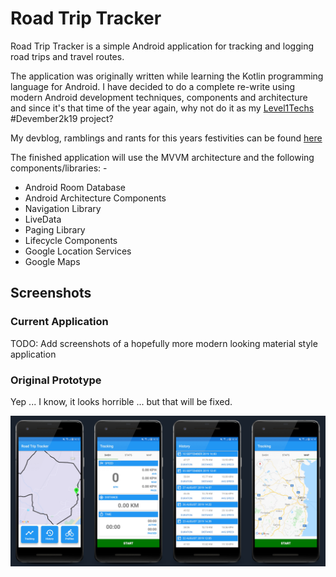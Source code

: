 # Road Trip Tracker
Road Trip Tracker is a simple Android application for tracking and logging road trips and travel routes.

The application was originally written while learning the Kotlin programming language for Android.
I have decided to do a complete re-write using modern Android development techniques, components and architecture and since it's that time of the year again, why
not do it as my [Level1Techs](https://level1techs.com/) #Devember2k19 project?

My devblog, ramblings and rants for this years festivities can be found [here](https://forum.level1techs.com/t/devember-road-trip-tracker-android-application/150676/3)

The finished application will use the MVVM architecture and the following components/libraries: -

- Android Room Database
- Android Architecture Components
- Navigation Library
- LiveData
- Paging Library
- Lifecycle Components
- Google Location Services
- Google Maps

## Screenshots

### Current Application
TODO: Add screenshots of a hopefully more modern looking material style application

### Original Prototype
Yep ... I know, it looks horrible ... but that will be fixed.

![Road Trip Tracker](docs/screenshots/screenshot-000.png)

